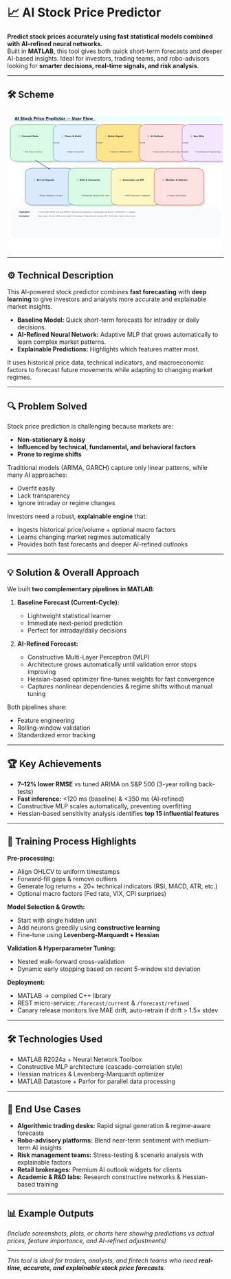 # 📈 AI Stock Price Predictor

**Predict stock prices accurately using fast statistical models combined with AI-refined neural networks.**  
Built in **MATLAB**, this tool gives both quick short-term forecasts and deeper AI-based insights. Ideal for investors, trading teams, and robo-advisors looking for **smarter decisions, real-time signals, and risk analysis**.

---

## 🛠️ Scheme

<img src="./img/img-1.png" alt="Scheme" />

---

## ⚙️ Technical Description

This AI-powered stock predictor combines **fast forecasting** with **deep learning** to give investors and analysts more accurate and explainable market insights.

- **Baseline Model:** Quick short-term forecasts for intraday or daily decisions.
- **AI-Refined Neural Network:** Adaptive MLP that grows automatically to learn complex market patterns.
- **Explainable Predictions:** Highlights which features matter most.

It uses historical price data, technical indicators, and macroeconomic factors to forecast future movements while adapting to changing market regimes.

---

## 🔍 Problem Solved

Stock price prediction is challenging because markets are:

- **Non-stationary & noisy**
- **Influenced by technical, fundamental, and behavioral factors**
- **Prone to regime shifts**

Traditional models (ARIMA, GARCH) capture only linear patterns, while many AI approaches:

- Overfit easily
- Lack transparency
- Ignore intraday or regime changes

Investors need a robust, **explainable engine** that:

- Ingests historical price/volume + optional macro factors
- Learns changing market regimes automatically
- Provides both fast forecasts and deeper AI-refined outlooks

---

## 💡 Solution & Overall Approach

We built **two complementary pipelines in MATLAB**:

1. **Baseline Forecast (Current-Cycle):**
    - Lightweight statistical learner
    - Immediate next-period prediction
    - Perfect for intraday/daily decisions

2. **AI-Refined Forecast:**
    - Constructive Multi-Layer Perceptron (MLP)
    - Architecture grows automatically until validation error stops improving
    - Hessian-based optimizer fine-tunes weights for fast convergence
    - Captures nonlinear dependencies & regime shifts without manual tuning

Both pipelines share:

- Feature engineering
- Rolling-window validation
- Standardized error tracking

---

## 🏆 Key Achievements

- **7–12% lower RMSE** vs tuned ARIMA on S&P 500 (3-year rolling back-tests)
- **Fast inference:** <120 ms (baseline) & <350 ms (AI-refined)
- Constructive MLP scales automatically, preventing overfitting
- Hessian-based sensitivity analysis identifies **top 15 influential features**

---

## 🧠 Training Process Highlights

**Pre-processing:**

- Align OHLCV to uniform timestamps
- Forward-fill gaps & remove outliers
- Generate log returns + 20+ technical indicators (RSI, MACD, ATR, etc.)
- Optional macro factors (Fed rate, VIX, CPI surprises)

**Model Selection & Growth:**

- Start with single hidden unit
- Add neurons greedily using **constructive learning**
- Fine-tune using **Levenberg-Marquardt + Hessian**

**Validation & Hyperparameter Tuning:**

- Nested walk-forward cross-validation
- Dynamic early stopping based on recent 5-window std deviation

**Deployment:**

- MATLAB → compiled C++ library
- REST micro-service: `/forecast/current` & `/forecast/refined`
- Canary release monitors live MAE drift, auto-retrain if drift > 1.5× stdev

---

## 🛠️ Technologies Used

- MATLAB R2024a + Neural Network Toolbox
- Constructive MLP architecture (cascade-correlation style)
- Hessian matrices & Levenberg-Marquardt optimizer
- MATLAB Datastore + Parfor for parallel data processing

---

## 🎯 End Use Cases

- **Algorithmic trading desks:** Rapid signal generation & regime-aware forecasts
- **Robo-advisory platforms:** Blend near-term sentiment with medium-term AI insights
- **Risk management teams:** Stress-testing & scenario analysis with explainable factors
- **Retail brokerages:** Premium AI outlook widgets for clients
- **Academic & R&D labs:** Research constructive networks & Hessian-based training

---

## 📊 Example Outputs

*(Include screenshots, plots, or charts here showing predictions vs actual prices, feature importance, and AI-refined adjustments)*

---

*This tool is ideal for traders, analysts, and fintech teams who need **real-time, accurate, and explainable stock price forecasts**.*  
